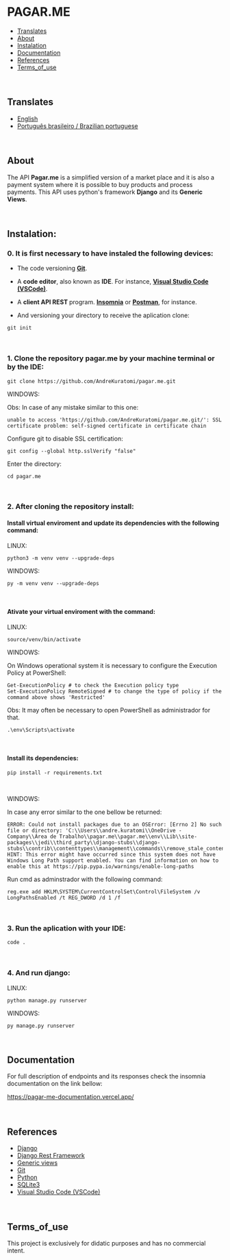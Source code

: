 # PAGAR.ME

- [Translates](#translates)
- [About](#about)
- [Instalation](#instalation)
- [Documentation](#documentation)
- [References](#references)
- [Terms_of_use](#terms_of_use)

<br>

## Translates

- [English](https://github.com/AndreKuratomi/pagar.me)
- [Português brasileiro / Brazilian portuguese](./README_pt-br.md)


<br>

## About

<p>The API <strong>Pagar.me</strong> is a simplified version of a market place and it is also a payment system where it is possible to buy products and process payments. This API uses python's framework <strong>Django</strong> and its <strong>Generic Views</strong>.</p>

<br>

## Instalation:

<h3>0. It is first necessary to have instaled the following devices:</h3>

- The code versioning <b>[Git](https://git-scm.com/downloads)</b>.

- A <b>code editor</b>, also known as <b>IDE</b>. For instance, <strong>[Visual Studio Code (VSCode)](https://code.visualstudio.com/)</strong>.

- A <b> client API REST </b> program. <strong>[Insomnia](https://insomnia.rest/download)</strong> or <b>[Postman](https://www.postman.com/product/rest-client/)</b>, for instance.

- <p> And versioning your directory to receive the aplication clone:</p>

```
git init
```

<br>
<h3>1. Clone the repository <b>pagar.me</b> by your machine terminal or by the IDE:</h3>

```
git clone https://github.com/AndreKuratomi/pagar.me.git
```

WINDOWS:

Obs: In case of any mistake similar to this one: 

```
unable to access 'https://github.com/AndreKuratomi/pagar.me.git/': SSL certificate problem: self-signed certificate in certificate chain
```

Configure git to disable SSL certification:

```
git config --global http.sslVerify "false"
```

<p>Enter the directory:</p>

```
cd pagar.me
```
<br>

<h3>2. After cloning the repository install:</h3>

<h4>Install virtual enviroment and update its dependencies with the following command:</h4>


LINUX:
```
python3 -m venv venv --upgrade-deps
```

WINDOWS:
```
py -m venv venv --upgrade-deps
```
<br>
<h4>Ativate your virtual enviroment with the command:</h4>

LINUX:
```
source/venv/bin/activate
```

WINDOWS:

On Windows operational system it is necessary to configure the Execution Policy at PowerShell:

```
Get-ExecutionPolicy # to check the Execution policy type
Set-ExecutionPolicy RemoteSigned # to change the type of policy if the command above shows 'Restricted'
```
Obs: It may often be necessary to open PowerShell as administrador for that.

```
.\env\Scripts\activate
```
<br>
<h4>Install its dependencies:</h4>

```
pip install -r requirements.txt
```
<br>


WINDOWS:

In case any error similar to the one bellow be returned:

```
ERROR: Could not install packages due to an OSError: [Errno 2] No such file or directory: 'C:\\Users\\andre.kuratomi\\OneDrive - Company\\Área de Trabalho\\pagar.me\\pagar.me\\env\\Lib\\site-packages\\jedi\\third_party\\django-stubs\\django-stubs\\contrib\\contenttypes\\management\\commands\\remove_stale_contenttypes.pyi'
HINT: This error might have occurred since this system does not have Windows Long Path support enabled. You can find information on how to enable this at https://pip.pypa.io/warnings/enable-long-paths
```

Run cmd as adminstrador with the following command:

```
reg.exe add HKLM\SYSTEM\CurrentControlSet\Control\FileSystem /v LongPathsEnabled /t REG_DWORD /d 1 /f
```
<br>

<h3>3. Run the aplication with your IDE:</h3>

```
code .
```
<br>

<h3>4. And run django:</h3>

LINUX:
```
python manage.py runserver
```

WINDOWS:
```
py manage.py runserver
```
<br>


## Documentation

For full description of endpoints and its responses check the insomnia documentation on the link bellow:

https://pagar-me-documentation.vercel.app/

<br>

## References

- [Django](https://www.djangoproject.com/)
- [Django Rest Framework](https://www.django-rest-framework.org/)
- [Generic views](https://www.django-rest-framework.org/api-guide/generic-views/)
- [Git](https://git-scm.com/downloads)
- [Python](https://www.python.org/downloads/)
- [SQLite3](https://docs.python.org/3/library/sqlite3.html)
- [Visual Studio Code (VSCode)](https://code.visualstudio.com/)

<br>

## Terms_of_use

This project is exclusively for didatic purposes and has no commercial intent.
